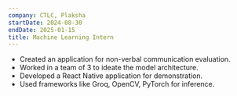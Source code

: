 ```yaml
---
company: CTLC, Plaksha
startDate: 2024-08-30
endDate: 2025-01-15
title: Machine Learning Intern
---
```

- Created an application for non-verbal communication evaluation.
- Worked in a team of 3 to ideate the model architecture. 
- Developed a React Native application for demonstration.
- Used frameworks like Groq, OpenCV, PyTorch for inference.